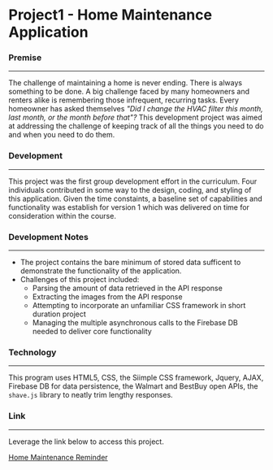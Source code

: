 # Project1 - Home Maintenance Application

### Premise
---
The challenge of maintaining a home is never ending.  There is always something to be done.  A big challenge faced by many homeowners and renters alike is remembering those infrequent, recurring tasks.  Every homeowner has asked themselves *"Did I change the HVAC filter this month, last month, or the month before that"?*  This development project was aimed at addressing the challenge of keeping track of all the things you need to do and when you need to do them.


### Development
---
This project was the first group development effort in the curriculum.  Four individuals contributed in some way to the design, coding, and styling of this application.  Given the time constaints, a baseline set of capabilities and functionality was establish for version 1 which was delivered on time for consideration within the course.


### Development Notes
---
- The project contains the bare minimum of stored data sufficent to demonstrate the functionality of the application.  
- Challenges of this project included:
  - Parsing the amount of data retrieved in the API response
  - Extracting the images from the API response
  - Attempting to incorporate an unfamiliar CSS framework in short duration project
  - Managing the multiple asynchronous calls to the Firebase DB needed to deliver core functionality


### Technology
---
This program uses HTML5, CSS, the Siimple CSS framework, Jquery, AJAX, Firebase DB for data persistence, the Walmart and BestBuy open APIs, the `shave.js` library to neatly trim lengthy responses.  


### Link
---
Leverage the link below to access this project.

[Home Maintenance Reminder](https://github.com/Steven-M-Carpenter/HomeMaintenance/)

